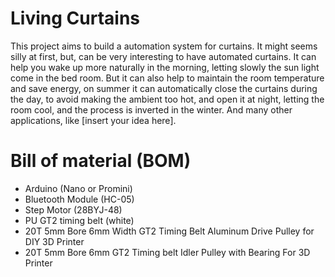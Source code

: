 # Living Curtains

This project aims to build a automation system for curtains. It might
seems silly at first, but, can be very interesting to have automated curtains.
It can help you wake up more naturally in the morning, letting slowly the sun
light come in the bed room. But it can also help to maintain the room
temperature and save energy, on summer it can automatically close the curtains
during the day, to avoid making the ambient too hot, and open it at night,
letting the room cool, and the process is inverted in the winter. And many other
applications, like [insert your idea here].

# Bill of material (BOM)

* Arduino (Nano or Promini)
* Bluetooth Module (HC-05)
* Step Motor (28BYJ-48)
* PU GT2 timing belt (white)
* 20T 5mm Bore 6mm Width GT2 Timing Belt Aluminum Drive Pulley for DIY 3D Printer 
* 20T 5mm Bore 6mm GT2 Timing belt Idler Pulley with Bearing For 3D Printer 
